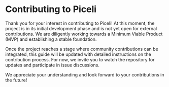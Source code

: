 # Contributing to Piceli

Thank you for your interest in contributing to Piceli! At this moment, the project is in its initial development phase and is not yet open for external contributions. We are diligently working towards a Minimum Viable Product (MVP) and establishing a stable foundation.

Once the project reaches a stage where community contributions can be integrated, this guide will be updated with detailed instructions on the contribution process. For now, we invite you to watch the repository for updates and participate in issue discussions.

We appreciate your understanding and look forward to your contributions in the future!
